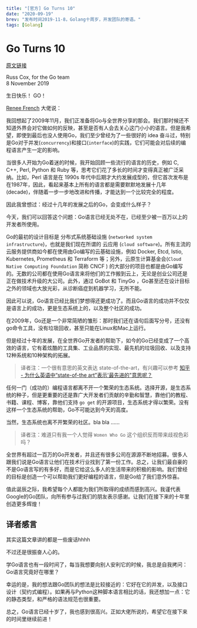 ```yaml lw-blog-meta
title: "[官方] Go Turns 10"
date: "2020-09-19"
brev: "发布时间2019-11-8，Golang十周岁，开发团队的寄语。"
tags: [Golang]
```

# Go Turns 10

[原文链接](https://blog.golang.org/10years)

Russ Cox, for the Go team  
8 November 2019

生日快乐！ GO！

[Renee French](https://twitter.com/reneefrench) 大佬说：

我回想起了2009年11月，我们正准备将Go与全世界分享的那会。我们那时候还不知道外界会对它做如何的反映，甚至是否有人会去关心这门小小的语言。但是我希望，即使到最后也没人使用Go，我们至少曾经为了一些很好的 idea 奋斗过，特别是Go对于并发(`concurrency`)和接口(`interface`)的实践，它们可能会对后续的编程语言产生一定的影响。

当很多人开始为Go着迷的时候，我开始回顾一些流行的语言的历史，例如 C, C++, Perl, Python 和 Ruby 等，思考它们花了多长的时间才变得真正被广泛采纳。比如，Perl 语言是在 1990s 年代中后期才大约发展成型的，但它首次发布是在1987年，因此，看起来基本上所有的语言都是需要默默地发展十几年 (decade)，伴随着一步一步地改进和传播，才能达到一个比较完全的程度。

因此我曾想过：经过十几年的发展之后的Go，会变成什么样子？

今天，我们可以回答这个问题：Go语言已经无处不在，已经至少被一百万以上的开发者所使用。

Go的最初的设计目标是 分布式系统基础设施 (`networked system infrastructure`)，也就是我们现在所谓的 云应用 (`cloud software`)。所有主流的云服务提供商如今都在使用由Go编写的云基础设施，例如 Docker, Etcd, Istio, Kubernetes, Prometheus 和 Terraform 等；另外，云原生计算基金会(`Cloud Native Computing Foundation` 简称 CNCF ) 的大部分的项目也都是由Go编写的。无数的公司都在使用Go语言来将他们的工作搬到云上，无论是创业公司还是正在做技术升级的大公司。此外，通过 GoBot 和 TinyGo ，Go甚至还在设计目标之外的领域也大放光彩，从诊断癌症到机器学习，无所不能。

因此可以说，Go语言已经比我们梦想得还更成功了。而且Go语言的成功并不仅仅是语言上的成功，更是生态系统上的，以及整个社区的成功。

在2009年，Go还是一个非常简陋的雏形：那时我们还在语句后面写分号，还没有go命令工具，没有垃圾回收，甚至只能在Linux和Mac上运行。

但是经过十年的发展，在全世界Go开发者的帮助下，如今的Go已经变成了一个高效的语言，它有着炫酷的工具集、工业品质的实现、最先机的垃圾回收、以及支持12种系统和10种架构的拓展。

> 译者注：一个很有意思的英文表达 state-of-the-art，有兴趣可以参考 [知乎 - 为什么英语中“state-of-the art”表示'最先进的"意思呢？](https://www.zhihu.com/question/23503643)

任何一门（成功的）编程语言都离不开一个繁荣的生态系统。选择开源，是生态系统的种子，但是更重要的还是靠广大开发者们贡献的辛勤和智慧，靠他们的教程、书籍、课程、博客，靠他们支持 `go get` 的开源项目，生态系统才得以繁荣。没有这样一个生态系统的帮助，Go不可能达到今天的高度。

当然，生态系统也离不开繁荣的社区。bla bla ……

> 译者注：难道只有我一个人觉得 `Women Who Go` 这个组织反而带来歧视色彩吗？

全世界有超过一百万的Go开发者，并且还有很多公司在源源不断地招募。很多人跟我们说是Go语言让他们在技术行业找到了第一份工作。总之，让我们最自豪的不是Go语言写的有多好，而是它给这么多人的生活带来的积极的影响。我们曾经的目标是创造一个可以帮助我们更好编程的语言，但是Go给了我们意外惊喜。

值此诞辰之际，我希望每个人都能为我们所取得的成绩而感到高兴。我谨代表Google的Go团队，向所有参与过我们的朋友表示感谢。让我们在接下来的十年里创造更多辉煌！

## 译者感言

其实这篇文章讲的都是一些废话hhhh

不过还是很振奋人心的。

学Go语言也有一段时间了，每当我想要向别人安利它的时候，我总是自我拷问：Go语言究竟好在哪里？

幸运的是，我的想法跟Go团队的想法是比较接近的：它好在它的并发，以及接口设计（契约式编程）。如果再与Python这种脚本语言相比的话，我还想加一点：它的静态类型，和严格的语法规范也很重要。

总之，Go语言已经十岁了，我也感到很高兴。正如大佬所说的，希望它在接下来的时间里继续前进！
